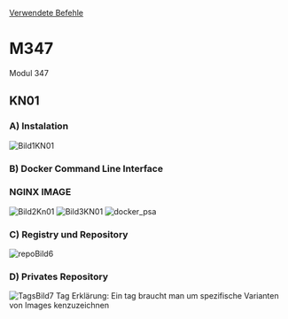 [Verwendete Befehle](https://github.com/Ilija44/m347/blob/main/Befehle.txt)


# M347
Modul 347 

## KN01
### A) Instalation
![Bild1KN01](https://github.com/Ilija44/m347/assets/113606362/e14e94c2-659b-41f9-a169-1f100b4bef41)


### B) Docker Command Line Interface

### NGINX IMAGE

![Bild2Kn01](https://github.com/Ilija44/m347/assets/113606362/25f5a460-a05f-431e-ba7a-b4624c05582e)
![Bild3KN01](https://github.com/Ilija44/m347/assets/113606362/d88dedaa-8fc3-4445-9cc0-6df44f7b0917)
![docker_psa](https://github.com/Ilija44/m347/assets/113606362/ac6027d5-a60d-4eb4-b700-49b3ef68da55)

### C) Registry und Repository

![repoBild6](https://github.com/Ilija44/m347/assets/113606362/8510091b-e255-45c9-8dc1-5d701666288a)


### D) Privates Repository
![TagsBild7](https://github.com/Ilija44/m347/assets/113606362/ee0c4ebb-a884-43be-91cb-0995aa695d89)
Tag Erklärung: Ein tag braucht man um spezifische Varianten von Images kenzuzeichnen
